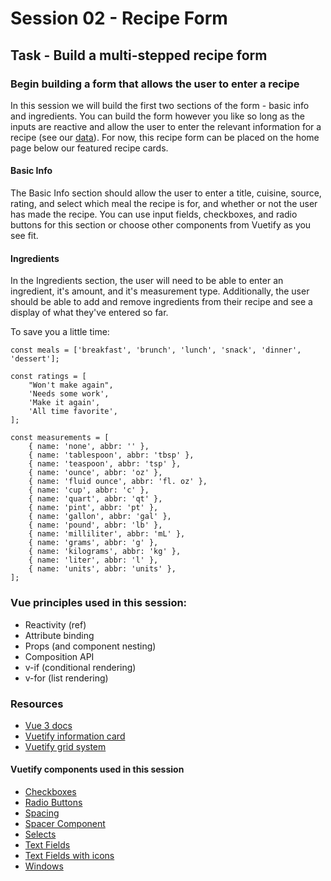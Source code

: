 # Session 02 - Recipe Form

## Task - Build a multi-stepped recipe form

### Begin building a form that allows the user to enter a recipe

In this session we will build the first two sections of the form - basic info and ingredients. You can build the form however you like so long as the inputs are reactive and allow the user to enter the relevant information for a recipe (see our [data](../src/assets/data.json)). For now, this recipe form can be placed on the home page below our featured recipe cards.

#### Basic Info

The Basic Info section should allow the user to enter a title, cuisine, source, rating, and select which meal the recipe is for, and whether or not the user has made the recipe. You can use input fields, checkboxes, and radio buttons for this section or choose other components from Vuetify as you see fit.

#### Ingredients

In the Ingredients section, the user will need to be able to enter an ingredient, it's amount, and it's measurement type. Additionally, the user should be able to add and remove ingredients from their recipe and see a display of what they've entered so far.

To save you a little time:

```
const meals = ['breakfast', 'brunch', 'lunch', 'snack', 'dinner', 'dessert'];
```

```
const ratings = [
    "Won't make again",
    'Needs some work',
    'Make it again',
    'All time favorite',
];
```

```
const measurements = [
    { name: 'none', abbr: '' },
    { name: 'tablespoon', abbr: 'tbsp' },
    { name: 'teaspoon', abbr: 'tsp' },
    { name: 'ounce', abbr: 'oz' },
    { name: 'fluid ounce', abbr: 'fl. oz' },
    { name: 'cup', abbr: 'c' },
    { name: 'quart', abbr: 'qt' },
    { name: 'pint', abbr: 'pt' },
    { name: 'gallon', abbr: 'gal' },
    { name: 'pound', abbr: 'lb' },
    { name: 'milliliter', abbr: 'mL' },
    { name: 'grams', abbr: 'g' },
    { name: 'kilograms', abbr: 'kg' },
    { name: 'liter', abbr: 'l' },
    { name: 'units', abbr: 'units' },
];
```

### Vue principles used in this session:

-   Reactivity (ref)
-   Attribute binding
-   Props (and component nesting)
-   Composition API
-   v-if (conditional rendering)
-   v-for (list rendering)

### Resources

-   [Vue 3 docs](https://vuejs.org/guide/introduction.html)
-   [Vuetify information card](https://next.vuetifyjs.com/en/components/cards/#information-card)
-   [Vuetify grid system](https://next.vuetifyjs.com/en/components/grids/)

#### Vuetify components used in this session

-   [Checkboxes](https://vuetifyjs.com/en/components/checkboxes/)
-   [Radio Buttons](https://vuetifyjs.com/en/components/radio-buttons/)
-   [Spacing](https://vuetifyjs.com/en/styles/spacing/)
-   [Spacer Component](https://vuetifyjs.com/en/components/grids/#v-spacer)
-   [Selects](https://vuetifyjs.com/en/components/selects/#multiple)
-   [Text Fields](https://vuetifyjs.com/en/components/text-fields/)
-   [Text Fields with icons](https://vuetifyjs.com/en/components/text-fields/#icon-events)
-   [Windows](https://vuetifyjs.com/en/components/windows/#account-creation)
